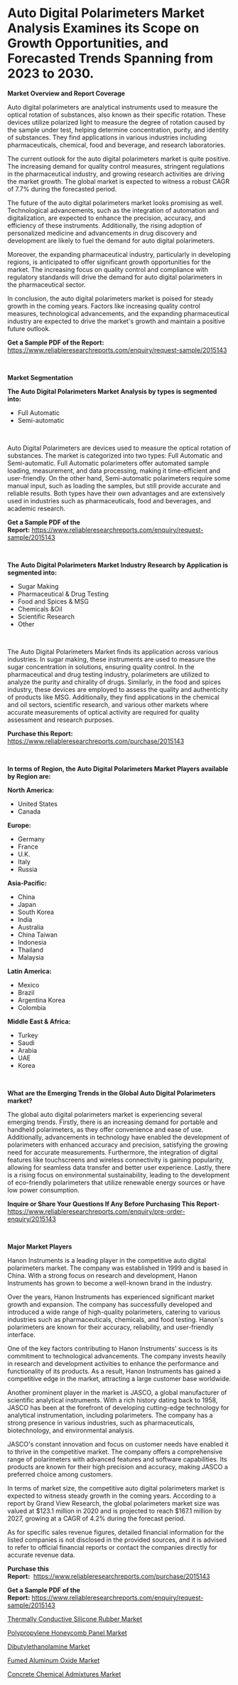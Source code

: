 <p><h1>Auto Digital Polarimeters Market Analysis Examines its Scope on Growth Opportunities, and Forecasted Trends Spanning from 2023 to 2030.</h1></p><p><strong>Market Overview and Report Coverage</strong></p>
<p><p>Auto digital polarimeters are analytical instruments used to measure the optical rotation of substances, also known as their specific rotation. These devices utilize polarized light to measure the degree of rotation caused by the sample under test, helping determine concentration, purity, and identity of substances. They find applications in various industries including pharmaceuticals, chemical, food and beverage, and research laboratories.</p><p>The current outlook for the auto digital polarimeters market is quite positive. The increasing demand for quality control measures, stringent regulations in the pharmaceutical industry, and growing research activities are driving the market growth. The global market is expected to witness a robust CAGR of 7.7% during the forecasted period.</p><p>The future of the auto digital polarimeters market looks promising as well. Technological advancements, such as the integration of automation and digitalization, are expected to enhance the precision, accuracy, and efficiency of these instruments. Additionally, the rising adoption of personalized medicine and advancements in drug discovery and development are likely to fuel the demand for auto digital polarimeters.</p><p>Moreover, the expanding pharmaceutical industry, particularly in developing regions, is anticipated to offer significant growth opportunities for the market. The increasing focus on quality control and compliance with regulatory standards will drive the demand for auto digital polarimeters in the pharmaceutical sector.</p><p>In conclusion, the auto digital polarimeters market is poised for steady growth in the coming years. Factors like increasing quality control measures, technological advancements, and the expanding pharmaceutical industry are expected to drive the market's growth and maintain a positive future outlook.</p></p>
<p><strong>Get a Sample PDF of the Report:</strong> <a href="https://www.reliableresearchreports.com/enquiry/request-sample/2015143">https://www.reliableresearchreports.com/enquiry/request-sample/2015143</a></p>
<p>&nbsp;</p>
<p><strong>Market Segmentation</strong></p>
<p><strong>The Auto Digital Polarimeters Market Analysis by types is segmented into:</strong></p>
<p><ul><li>Full Automatic</li><li>Semi-automatic</li></ul></p>
<p>&nbsp;</p>
<p><p>Auto Digital Polarimeters are devices used to measure the optical rotation of substances. The market is categorized into two types: Full Automatic and Semi-automatic. Full Automatic polarimeters offer automated sample loading, measurement, and data processing, making it time-efficient and user-friendly. On the other hand, Semi-automatic polarimeters require some manual input, such as loading the samples, but still provide accurate and reliable results. Both types have their own advantages and are extensively used in industries such as pharmaceuticals, food and beverages, and academic research.</p></p>
<p><strong>Get a Sample PDF of the Report:</strong>&nbsp;<a href="https://www.reliableresearchreports.com/enquiry/request-sample/2015143">https://www.reliableresearchreports.com/enquiry/request-sample/2015143</a></p>
<p>&nbsp;</p>
<p><strong>The Auto Digital Polarimeters Market Industry Research by Application is segmented into:</strong></p>
<p><ul><li>Sugar Making</li><li>Pharmaceutical & Drug Testing</li><li>Food and Spices & MSG</li><li>Chemicals &Oil</li><li>Scientific Research</li><li>Other</li></ul></p>
<p>&nbsp;</p>
<p><p>The Auto Digital Polarimeters Market finds its application across various industries. In sugar making, these instruments are used to measure the sugar concentration in solutions, ensuring quality control. In the pharmaceutical and drug testing industry, polarimeters are utilized to analyze the purity and chirality of drugs. Similarly, in the food and spices industry, these devices are employed to assess the quality and authenticity of products like MSG. Additionally, they find applications in the chemical and oil sectors, scientific research, and various other markets where accurate measurements of optical activity are required for quality assessment and research purposes.</p></p>
<p><strong>Purchase this Report:</strong>&nbsp; <a href="https://www.reliableresearchreports.com/purchase/2015143">https://www.reliableresearchreports.com/purchase/2015143</a></p>
<p>&nbsp;</p>
<p><strong>In terms of Region, the Auto Digital Polarimeters Market Players available by Region are:</strong></p>
<p>
    <p> <strong> North America: </strong>
        <ul>
            <li>United States</li>
            <li>Canada</li>
        </ul>
        </p> 
    <p> <strong> Europe: </strong>
        <ul>
            <li>Germany</li>
            <li>France</li>
            <li>U.K.</li>
            <li>Italy</li>
            <li>Russia</li>
        </ul>
        </p> 
    <p> <strong> Asia-Pacific: </strong>
        <ul>
            <li>China</li>
            <li>Japan</li>
            <li>South Korea</li>
            <li>India</li>
            <li>Australia</li>
            <li>China Taiwan</li>
            <li>Indonesia</li>
            <li>Thailand</li>
            <li>Malaysia</li>
        </ul>
        </p> 
    <p> <strong> Latin America: </strong>
        <ul>
            <li>Mexico</li>
            <li>Brazil</li>
            <li>Argentina Korea</li>
            <li>Colombia</li>
        </ul>
        </p> 
    <p> <strong> Middle East & Africa: </strong>
        <ul>
            <li>Turkey</li>
            <li>Saudi</li>
            <li>Arabia</li>
            <li>UAE</li>
            <li>Korea</li>
        </ul>
    </p>
    </p>
<p>&nbsp;</p>
<p><strong>What are the Emerging Trends in the Global Auto Digital Polarimeters market?</strong></p>
<p><p>The global auto digital polarimeters market is experiencing several emerging trends. Firstly, there is an increasing demand for portable and handheld polarimeters, as they offer convenience and ease of use. Additionally, advancements in technology have enabled the development of polarimeters with enhanced accuracy and precision, satisfying the growing need for accurate measurements. Furthermore, the integration of digital features like touchscreens and wireless connectivity is gaining popularity, allowing for seamless data transfer and better user experience. Lastly, there is a rising focus on environmental sustainability, leading to the development of eco-friendly polarimeters that utilize renewable energy sources or have low power consumption.</p></p>
<p><strong>Inquire or Share Your Questions If Any Before Purchasing This Report</strong>- <a href="https://www.reliableresearchreports.com/enquiry/pre-order-enquiry/2015143">https://www.reliableresearchreports.com/enquiry/pre-order-enquiry/2015143</a></p>
<p>&nbsp;</p>
<p><strong>Major Market Players</strong></p>
<p><p>Hanon Instruments is a leading player in the competitive auto digital polarimeters market. The company was established in 1999 and is based in China. With a strong focus on research and development, Hanon Instruments has grown to become a well-known brand in the industry.</p><p>Over the years, Hanon Instruments has experienced significant market growth and expansion. The company has successfully developed and introduced a wide range of high-quality polarimeters, catering to various industries such as pharmaceuticals, chemicals, and food testing. Hanon's polarimeters are known for their accuracy, reliability, and user-friendly interface.</p><p>One of the key factors contributing to Hanon Instruments' success is its commitment to technological advancements. The company invests heavily in research and development activities to enhance the performance and functionality of its products. As a result, Hanon Instruments has gained a competitive edge in the market, attracting a large customer base worldwide.</p><p>Another prominent player in the market is JASCO, a global manufacturer of scientific analytical instruments. With a rich history dating back to 1958, JASCO has been at the forefront of developing cutting-edge technology for analytical instrumentation, including polarimeters. The company has a strong presence in various industries, such as pharmaceuticals, biotechnology, and environmental analysis.</p><p>JASCO's constant innovation and focus on customer needs have enabled it to thrive in the competitive market. The company offers a comprehensive range of polarimeters with advanced features and software capabilities. Its products are known for their high precision and accuracy, making JASCO a preferred choice among customers.</p><p>In terms of market size, the competitive auto digital polarimeters market is expected to witness steady growth in the coming years. According to a report by Grand View Research, the global polarimeters market size was valued at $123.1 million in 2020 and is projected to reach $167.1 million by 2027, growing at a CAGR of 4.2% during the forecast period.</p><p>As for specific sales revenue figures, detailed financial information for the listed companies is not disclosed in the provided sources, and it is advised to refer to official financial reports or contact the companies directly for accurate revenue data.</p></p>
<p><strong>Purchase this Report:</strong>&nbsp;&nbsp;<a href="https://www.reliableresearchreports.com/purchase/2015143">https://www.reliableresearchreports.com/purchase/2015143</a></p>
<p></p>
<p><strong>Get a Sample PDF of the Report:</strong>&nbsp;<a href="https://www.reliableresearchreports.com/enquiry/request-sample/2015143">https://www.reliableresearchreports.com/enquiry/request-sample/2015143</a></p>
<p><p><a href="https://medium.com/@lilliandach2023/thermally-conductive-silicone-rubber-market-furnishes-information-on-market-share-market-trends-cac39a421fd4">Thermally Conductive Silicone Rubber Market</a></p><p><a href="https://medium.com/@freedayundt/polypropylene-honeycomb-panel-market-share-evolution-and-market-growth-trends-2023-2030-159f8dfb64a5">Polypropylene Honeycomb Panel Market</a></p><p><a href="https://medium.com/@isomgleason/dibutylethanolamine-market-comprehensive-assessment-by-type-application-and-geography-abf632565203">Dibutylethanolamine Market</a></p><p><a href="https://medium.com/@magaliortiz1955/fumed-aluminum-oxide-market-size-reveals-the-best-marketing-channels-in-global-industry-2f8a2270fcce">Fumed Aluminum Oxide Market</a></p><p><a href="https://medium.com/@linabernier/concrete-chemical-admixtures-market-competitive-analysis-market-trends-and-forecast-to-2030-25bb0e1fc150">Concrete Chemical Admixtures Market</a></p></p>